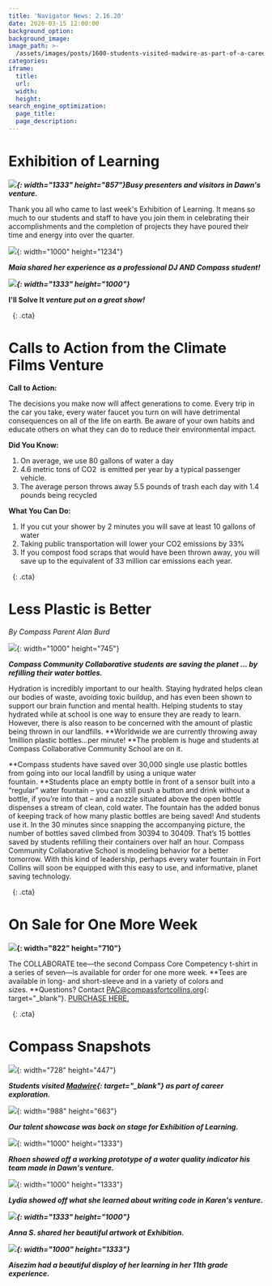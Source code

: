 ```yaml
---
title: 'Navigator News: 2.16.20'
date: 2020-03-15 12:00:00
background_option:
background_image:
image_path: >-
  /assets/images/posts/1600-students-visited-madwire-as-part-of-a-career-exploration.jpg
categories:
iframe:
  title:
  url:
  width:
  height:
search_engine_optimization:
  page_title:
  page_description:
---
```


# Exhibition of Learning

***![](/assets/images/busy-presenters-and-visitors-in-dawn-s-coding-venture.jpg){: width="1333" height="857"}Busy presenters and visitors in Dawn's venture.***

Thank you all who came to last week's Exhibition of Learning. It means so much to our students and staff to have you join them in celebrating their accomplishments and the completion of projects they have poured their time and energy into over the quarter.

![](/assets/images/maia-shared-her-life-as-a-professional-dj-at-exhibition.jpg){: width="1000" height="1234"}

***Maia shared her experience as a professional DJ AND Compass student\!***

***![](/assets/images/i-ll-solve-it-venture-put-on-a-great-show-at-exhibition.jpg){: width="1333" height="1000"}***

**I'll Solve It&nbsp;*venture put on a great show\!***

&nbsp;
{: .cta}

# **Calls to Action from the Climate Films Venture**

**Call to Action:**

The decisions you make now will affect generations to come. Every trip in the car you take, every water faucet you turn on will have detrimental consequences on all of the life on earth. Be aware of your own habits and educate others on what they can do to reduce their environmental impact.&nbsp;

**Did You Know:**

1. On average, we use 80 gallons of water a day
2. 4\.6 metric tons of CO2&nbsp; is emitted per year by a typical passenger vehicle.&nbsp;
3. The average person throws away 5.5 pounds of trash each day with 1.4 pounds being recycled

**What You Can Do:**

1. If you cut your shower by 2 minutes you will save at least 10 gallons of water
2. Taking public transportation will lower your CO2 emissions by 33%
3. If you compost food scraps that would have been thrown away, you will save up to the equivalent of 33 million car emissions each year.&nbsp;

&nbsp;
{: .cta}

# **Less Plastic is Better**

*By Compass Parent Alan Burd*

![](/assets/images/water-conservation-at-compass-community-collaborative-school.jpg){: width="1000" height="745"}

***Compass Community Collaborative students are saving the planet … by refilling their water bottles.***

Hydration is incredibly important to our health. Staying hydrated helps clean our bodies of waste, avoiding toxic buildup, and has even been shown to support our brain function and mental health. Helping students to stay hydrated while at school is one way to ensure they are ready to learn. However, there is also reason to be concerned with the amount of plastic being thrown in our landfills.&nbsp;**Worldwide we are currently throwing away 1million plastic bottles…per minute\!&nbsp;**The problem is huge and students at Compass Collaborative Community School are on it.&nbsp;

**Compass students have saved over 30,000 single use plastic bottles from going into our local landfill by using a unique water fountain.&nbsp;**Students place an empty bottle in front of a sensor built into a “regular” water fountain – you can still push a button and drink without a bottle, if you’re into that – and a nozzle situated above the open bottle dispenses a stream of clean, cold water. The fountain has the added bonus of keeping track of how many plastic bottles are being saved\! And students use it. In the 30 minutes since snapping the accompanying picture, the number of bottles saved climbed from 30394 to 30409. That’s 15 bottles saved by students refilling their containers over half an hour. Compass Community Collaborative School is modeling behavior for a better tomorrow. With this kind of leadership, perhaps every water fountain in Fort Collins will soon be equipped with this easy to use, and informative, planet saving technology.

&nbsp;
{: .cta}

# **On Sale for One More Week**

**![](/assets/images/screen-shot-2020-03-14-at-12-02-09-pm.png){: width="822" height="710"}**

The COLLABORATE tee—the second Compass Core Competency t-shirt in a series of seven—is available for order for one more week.&nbsp;**Tees are available in long- and short-sleeve and in a variety of colors and sizes.&nbsp;**Questions? Contact&nbsp;[PAC@compassfortcollins.org](mailto:pac@compassfortcollins.org?subject=T-Shirt%20Question){: target="_blank"}. [PURCHASE HERE.](https://www.customink.com/fundraising/collaborate)

&nbsp;
{: .cta}

# Compass Snapshots

![](/assets/images/students-visited-madwire-as-part-of-a-career-exploration.jpg){: width="728" height="447"}

***Students visited&nbsp;[Madwire](https://www.madwire.com/){: target="_blank"}&nbsp;as part of career exploration.***

![](/assets/images/our-talent-showcase-was-back-on-stage-for-exhibition.jpg){: width="988" height="663"}

***Our talent showcase was back on stage for Exhibition of Learning.***

![](/assets/images/rhoen-showed-off-a-working-prototype-of-a-water-quality-indicator-his-team-made-in-dawn-s-venture.jpg){: width="1000" height="1333"}

***Rhoen showed off a working prototype of a water quality indicator his team made in Dawn's venture.***

![](/assets/images/lydia-showed-off-what-she-had-learned-about-how-code-is-written-to-make-video-games-addictive-at-exhibition.jpg){: width="1000" height="1333"}

***Lydia showed off what she learned about writing code in Karen's venture.***

***![](/assets/images/anna-s--shared-her-beautiful-art-at-exhibition.jpg){: width="1333" height="1000"}***

***Anna S. shared her beautiful artwork at&nbsp;**Exhibition**.***

***![](/assets/images/aisezim-had-a-beautiful-display-of-her-learning-in-her-11th-grade-experience.jpg){: width="1000" height="1333"}***

***Aisezim had a beautiful display of her learning in her 11th grade experience.***